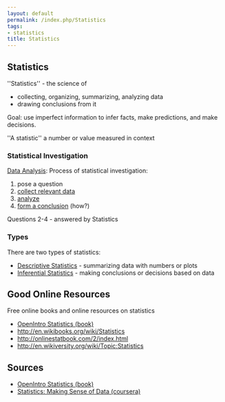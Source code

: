 ```yaml
---
layout: default
permalink: /index.php/Statistics
tags:
- statistics
title: Statistics
---
```

## Statistics
''Statistics'' - the science of 
- collecting, organizing, summarizing, analyzing data
- drawing conclusions from it


Goal: use imperfect information to infer facts, make predictions, and make decisions.

''A statistic'' a number or value measured in context


### Statistical Investigation
[Data Analysis](Data_Analysis): Process of statistical investigation: 
1. pose a question
1. [collect relevant data](Data_Collection)
1. [analyze](Descriptive_Statistics)
1. [form a conclusion](Inferential_Statistics) (how?) 

Questions 2-4 - answered by Statistics 


### Types
There are two types of statistics:
- [Descriptive Statistics](Descriptive_Statistics) - summarizing data with numbers or plots 
- [Inferential Statistics](Inferential_Statistics) - making conclusions or decisions based on data 



## Good Online Resources
Free online books and online resources on statistics
- [OpenIntro Statistics (book)](OpenIntro_Statistics_(book))
- http://en.wikibooks.org/wiki/Statistics
- http://onlinestatbook.com/2/index.html
- http://en.wikiversity.org/wiki/Topic:Statistics



## Sources
- [OpenIntro Statistics (book)](OpenIntro_Statistics_(book))
- [Statistics: Making Sense of Data (coursera)](Statistics__Making_Sense_of_Data_(coursera))
